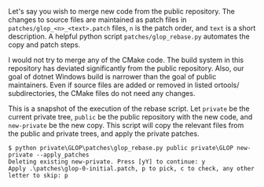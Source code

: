 Let's say you wish to merge new code from the public repository. The changes to
source files are maintained as patch files in `patches/glop_<n>_<text>.patch`
files, `n` is the patch order, and `text` is a short description. A helpful
python script `patches/glop_rebase.py` automates the copy and patch steps.

I would not try to merge any of the CMake code. The build system in this
repository has deviated significantly from the public repository. Also, our goal
of dotnet Windows build is narrower than the goal of public maintainers. Even if
source files are added or removed in listed ortools/ subdirectories, the CMake
files do not need any changes.

This is a snapshot of the execution of the rebase script. Let `private` be
the current private tree, `public` be the public repository with the new
code, and `new-private` be the new copy. This script will copy the relevant
files from the public and private trees, and apply the private patches.

```
$ python private\GLOP\patches\glop_rebase.py public private\GLOP new-private --apply_patches
Deleting existing new-private. Press [yY] to continue: y
Apply .\patches\glop-0-initial.patch, p to pick, c to check, any other letter to skip: p
```